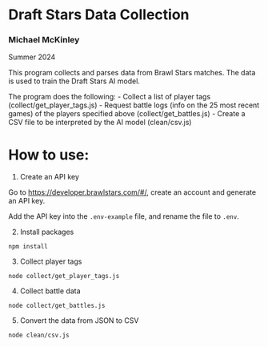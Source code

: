 # Draft Stars Data Collection
### Michael McKinley
Summer 2024

This program collects and parses data from Brawl Stars matches. The data is used to train the Draft Stars AI model.

The program does the following:
    - Collect a list of player tags (collect/get_player_tags.js)
    - Request battle logs (info on the 25 most recent games) of the players specified above (collect/get_battles.js)
    - Create a CSV file to be interpreted by the AI model (clean/csv.js)

# How to use:

1. Create an API key

Go to https://developer.brawlstars.com/#/, create an account and generate an API key.

Add the API key into the `.env-example` file, and rename the file to `.env`.

2. Install packages
```
npm install
```

3. Collect player tags
```
node collect/get_player_tags.js
```

4. Collect battle data
```
node collect/get_battles.js
```

5. Convert the data from JSON to CSV
```
node clean/csv.js
```
